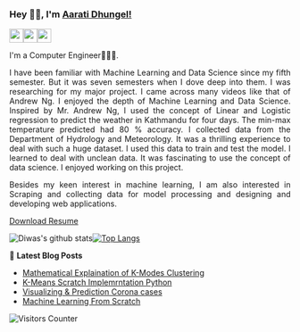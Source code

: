 ### Hey 👋🏽, I'm [Aarati Dhungel!](https://aaratidhungel.com.np) 
 
<p>
    <a href="mailto:aaratidhungel156@gmail.com"><img src="https://img.shields.io/badge/Email-%23E4405F.svg?&style=for-the-badge&logo=gmail&logoColor=white" height=25></a><a href="https://www.linkedin.com/in/aarati-dhungel"><img src="https://img.shields.io/badge/linkedin-%230077B5.svg?&style=for-the-badge&logo=linkedin&logoColor=white" height=25></a><a href="https://www.instagram.com/aarati_dhungel_/"><img src="https://img.shields.io/badge/instagram-%23E4405F.svg?&style=for-the-badge&logo=instagram&logoColor=white" height=25></a>  
  </a>  
 
</p>
 
<div style="text-align: justify">
 
 
I'm  a Computer Engineer👨🏽‍💻.
 
I have been familiar with Machine Learning and Data Science since my fifth semester. But it was seven semesters when I dove deep into them. I was researching for my major project. I came across many videos like that of Andrew Ng. I enjoyed the depth of Machine Learning and Data Science. Inspired by Mr. Andrew Ng, I used the concept of Linear and Logistic regression to predict the weather in Kathmandu for four days. The min-max temperature predicted had 80 % accuracy. I collected data from the Department of Hydrology and Meteorology. It was a thrilling experience to deal with such a huge dataset. I used this data to train and test the model.  I learned to deal with unclean data. It was fascinating to use the concept of data science. I enjoyed working on this project. 

Besides my keen interest in machine learning, I am also interested in Scraping and collecting data for model processing and designing and developing web applications.
  </div>
 

[Download Resume](https://aaratidhungel.com.np)
 
![Diwas's github stats](https://github-readme-stats.vercel.app/api?username=aaratidh&count_private=true&show_icons=true&theme=dark)<a href="https://github.com/aaratidh">[![Top Langs](https://github-readme-stats.vercel.app/api/top-langs/?username=aaratidh&layout=compact&theme=dark)](https://github.com/aaratidh)</a>
 
 
 
📕 **Latest Blog Posts**
<!-- BLOG-POST-LIST:START -->
- [Mathematical Explaination of K-Modes Clustering ](https://aihubprojects.com/k-modes-clustering-algorithm-mathematical-scratch-implementation/)
- [K-Means Scratch Implemrntation Python](https://aihubprojects.com/k-means-clustering-from-scratch-python/)
- [Visualizing & Prediction Corona cases](https://aihubprojects.com/visualizing-predicting-corona-cases/)
- [Machine Learning From Scratch](https://aihubprojects.com/machine-learning-from-scratch-python/)
<!-- BLOG-POST-LIST:END -->
 
 
 <img src="https://visitor-badge.glitch.me/badge?page_id=aaratidh.aaratidh" alt="Visitors Counter">
 
